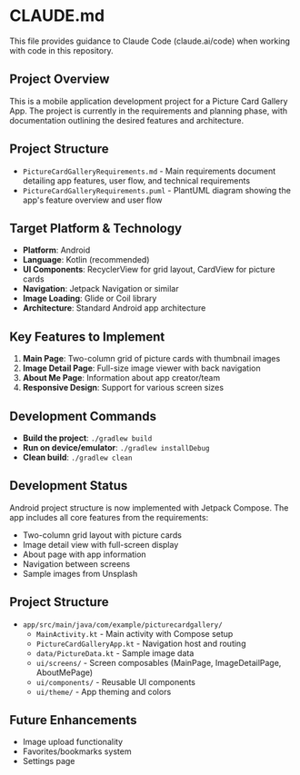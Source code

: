 # CLAUDE.md

This file provides guidance to Claude Code (claude.ai/code) when working with code in this repository.

## Project Overview

This is a mobile application development project for a Picture Card Gallery App. The project is currently in the requirements and planning phase, with documentation outlining the desired features and architecture.

## Project Structure

- `PictureCardGalleryRequirements.md` - Main requirements document detailing app features, user flow, and technical requirements
- `PictureCardGalleryRequirements.puml` - PlantUML diagram showing the app's feature overview and user flow

## Target Platform & Technology

- **Platform**: Android
- **Language**: Kotlin (recommended)
- **UI Components**: RecyclerView for grid layout, CardView for picture cards
- **Navigation**: Jetpack Navigation or similar
- **Image Loading**: Glide or Coil library
- **Architecture**: Standard Android app architecture

## Key Features to Implement

1. **Main Page**: Two-column grid of picture cards with thumbnail images
2. **Image Detail Page**: Full-size image viewer with back navigation
3. **About Me Page**: Information about app creator/team
4. **Responsive Design**: Support for various screen sizes

## Development Commands

- **Build the project**: `./gradlew build`
- **Run on device/emulator**: `./gradlew installDebug`
- **Clean build**: `./gradlew clean`

## Development Status

Android project structure is now implemented with Jetpack Compose. The app includes all core features from the requirements:

- Two-column grid layout with picture cards
- Image detail view with full-screen display
- About page with app information
- Navigation between screens
- Sample images from Unsplash

## Project Structure

- `app/src/main/java/com/example/picturecardgallery/`
  - `MainActivity.kt` - Main activity with Compose setup
  - `PictureCardGalleryApp.kt` - Navigation host and routing
  - `data/PictureData.kt` - Sample image data
  - `ui/screens/` - Screen composables (MainPage, ImageDetailPage, AboutMePage)
  - `ui/components/` - Reusable UI components
  - `ui/theme/` - App theming and colors

## Future Enhancements

- Image upload functionality
- Favorites/bookmarks system
- Settings page